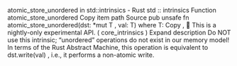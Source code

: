 atomic_store_unordered in std::intrinsics - Rust
std
::
intrinsics
Function
atomic_store_unordered
Copy item path
Source
pub unsafe fn atomic_store_unordered<T>(dst:
*mut T
, val: T)
where
    T:
Copy
,
🔬
This is a nightly-only experimental API. (
core_intrinsics
)
Expand description
Do NOT use this intrinsic; “unordered” operations do not exist in our memory model!
In terms of the Rust Abstract Machine, this operation is equivalent to
dst.write(val)
,
i.e., it performs a non-atomic write.